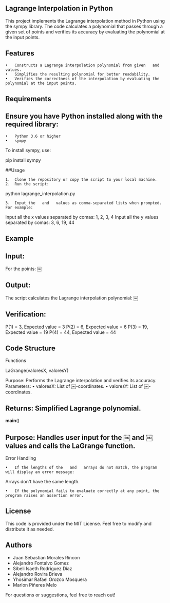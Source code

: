 

## Lagrange Interpolation in Python

This project implements the Lagrange interpolation method in Python using the sympy library. The code calculates a polynomial that passes through a given set of points and verifies its accuracy by evaluating the polynomial at the input points.

## Features

	•	Constructs a Lagrange interpolation polynomial from given ￼ and ￼ values.
	•	Simplifies the resulting polynomial for better readability.
	•	Verifies the correctness of the interpolation by evaluating the polynomial at the input points.

## Requirements

## Ensure you have Python installed along with the required library:
	•	Python 3.6 or higher
	•	sympy

To install sympy, use:

pip install sympy

##Usage

	1.	Clone the repository or copy the script to your local machine.
	2.	Run the script:

python lagrange_interpolation.py


	3.	Input the ￼ and ￼ values as comma-separated lists when prompted. For example:

Input all the x values separated by comas: 1, 2, 3, 4
Input all the y values separated by comas: 3, 6, 19, 44

## Example

## Input:

For the points:
￼

## Output:

The script calculates the Lagrange interpolation polynomial:
￼

## Verification:

P(1) = 3, Expected value = 3
P(2) = 6, Expected value = 6
P(3) = 19, Expected value = 19
P(4) = 44, Expected value = 44

## Code Structure

Functions

LaGrange(valoresX, valoresY)

Purpose: Performs the Lagrange interpolation and verifies its accuracy.
Parameters:
	•	valoresX: List of ￼-coordinates.
	•	valoresY: List of ￼-coordinates.
## Returns: Simplified Lagrange polynomial.

__main__()

## Purpose: Handles user input for the ￼ and ￼ values and calls the LaGrange function.

Error Handling

	•	If the lengths of the ￼ and ￼ arrays do not match, the program will display an error message:

Arrays don't have the same length.


	•	If the polynomial fails to evaluate correctly at any point, the program raises an assertion error.

## License

This code is provided under the MIT License. Feel free to modify and distribute it as needed.

## Authors

- Juan Sebastian Morales Rincon
- Alejandro Fontalvo Gomez
- Sibeli Isaeth Rodriguez Diaz
- Alejandro Rovira Brieva
- Yhosimar Rafael Orozco Mosquera
- Marlon Piñeres Melo


For questions or suggestions, feel free to reach out!
